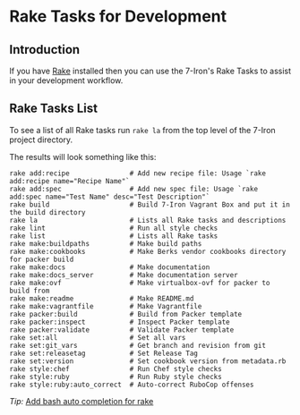 <h1>Rake Tasks for Development</h1>

## Introduction

If you have [Rake](https://github.com/ruby/rake) installed then you can use the 7-Iron's Rake Tasks to assist in your development workflow.

## Rake Tasks List

To see a list of all Rake tasks run `rake la` from the top level of the 7-Iron project directory.

The results will look something like this:

~~~shell
rake add:recipe               # Add new recipe file: Usage `rake add:recipe name="Recipe Name"`
rake add:spec                 # Add new spec file: Usage `rake add:spec name="Test Name" desc="Test Description"`
rake build                    # Build 7-Iron Vagrant Box and put it in the build directory
rake la                       # Lists all Rake tasks and descriptions
rake lint                     # Run all style checks
rake list                     # Lists all Rake tasks
rake make:buildpaths          # Make build paths
rake make:cookbooks           # Make Berks vendor cookbooks directory for packer build
rake make:docs                # Make documentation
rake make:docs_server         # Make documentation server
rake make:ovf                 # Make virtualbox-ovf for packer to build from
rake make:readme              # Make README.md
rake make:vagrantfile         # Make Vagrantfile
rake packer:build             # Build from Packer template
rake packer:inspect           # Inspect Packer template
rake packer:validate          # Validate Packer template
rake set:all                  # Set all vars
rake set:git_vars             # Get branch and revision from git
rake set:releasetag           # Set Release Tag
rake set:version              # Set cookbook version from metadata.rb
rake style:chef               # Run Chef style checks
rake style:ruby               # Run Ruby style checks
rake style:ruby:auto_correct  # Auto-correct RuboCop offenses
~~~


*Tip:*  [Add bash auto completion for rake](http://turadg.aleahmad.net/2011/02/bash-completion-for-rake-tasks/)
